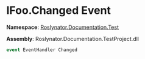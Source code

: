# IFoo\.Changed Event

**Namespace**: [Roslynator.Documentation.Test](../../README.md)

**Assembly**: Roslynator\.Documentation\.TestProject\.dll

```csharp
event EventHandler Changed
```


